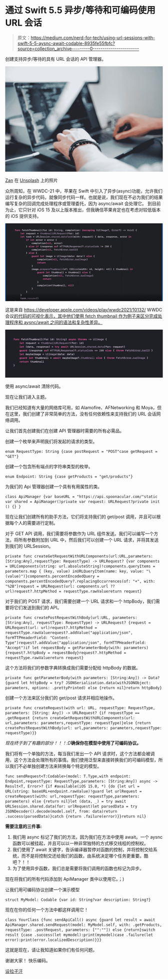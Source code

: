 # 通过 Swift 5.5 异步/等待和可编码使用 URL 会话

> 原文：<https://medium.com/nerd-for-tech/using-url-sessions-with-swift-5-5-aysnc-await-codable-8935fe55fbfc?source=collection_archive---------0----------------------->

创建支持异步/等待的具有 URL 会话的 API 管理器。

![](img/9ae18414593870751577e44e0b193d55.png)

[Zan](https://unsplash.com/@zanilic?utm_source=unsplash&utm_medium=referral&utm_content=creditCopyText) 在 [Unsplash](https://unsplash.com/s/photos/macbook-xcode?utm_source=unsplash&utm_medium=referral&utm_content=creditCopyText) 上的照片

众所周知，在 WWDC-21 中，苹果在 Swift 中引入了异步(async)功能，允许我们运行复杂的异步代码，就像同步代码一样。也就是说，我们现在不必为我们的结果编写复杂的回调完成处理程序或管理委托，因为 async/await 会处理它。
到目前为止，它只针对 iOS 15 及以上版本推出，但我确信苹果肯定也在考虑对较低版本的 iOS 提供支持。

![](img/0fdb481f2a3df744fd18065ff57a4686.png)

这是来自 https://developer.apple.com/videos/play/wwdc2021/10132/ WWDC 会议[的代码的可视化表示，其中他们使用 fetch thumbnail 作为例子来区分完成处理程序和 aysnc/await 之间的语法和复杂性差异。](https://developer.apple.com/videos/play/wwdc2021/10132/)

![](img/f086d3942fab86d7cba36d54023767bc.png)

使用 async/await 清除代码。

现在让我们进入主题。

我们已经知道有大量的网络库可用，如 Alamofire、AFNetworking 和 Moya，但在这里，我们创建了非常简单的方法，没有任何依赖性来支持我们的 URL 会话网络调用。

让我们首先创建我们在创建 API 管理器时需要的所有必需品。

创建一个枚举来声明我们将发起的请求的类型。

```
enum RequestType: String {case postRequest = "POST"case getRequest = "GET"}
```

创建一个包含所有端点的字符串类型的枚举。

```
enum Endpoint: String {case getProducts = "get/products"}
```

为我们的 Api 管理器创建一个具有有用属性的类。

```
class ApiManager {var baseURL = "https://api.spoonacular.com/"static var shared = ApiManager()private var request: URLRequest?private init () {} }
```

现在让我们创建所有的助手方法，它们将支持我们的 get/post 调用，并且可以根据每个人的需要进行定制。

对于 GET API 调用，我们需要将参数作为 URL 组件发送。我们可以编写一个方法，将所有参数附加到 URL 中，然后我们可以创建一个 URL 请求，并将其发送到我们的 URLSession。

```
private func createGetRequestWithURLComponents(url:URL,parameters: [String:Any],requestType: RequestType) -> URLRequest? {var components = URLComponents(string: url.absoluteString)!components.queryItems = parameters.map { (key, value) inURLQueryItem(name: key, value: "\(value)")}components.percentEncodedQuery = components.percentEncodedQuery?.replacingOccurrences(of: "+", with: "%2B")request = URLRequest(url: components.url ?? url)request?.httpMethod = requestType.rawValuereturn request}
```

对于我们的 POST 请求，我们需要创建一个 URL 请求和一个 httpBody，我们需要将它们发送到我们的 API。

```
private func createPostRequestWithBody(url:URL, parameters: [String:Any], requestType: RequestType) -> URLRequest? {request = URLRequest(url: url)request?.httpMethod = requestType.rawValuerequest?.addValue("application/json", forHTTPHeaderField: "Content-Type")request?.addValue("application/json", forHTTPHeaderField: "Accept")if let requestBody = getParameterBody(with: parameters) {request?.httpBody = requestBody}request?.httpMethod = requestType.rawValuereturn request}
```

这个方法将我们的参数字典转换成我们需要分配给 httpBody 的数据。

```
private func getParameterBody(with parameters: [String:Any]) -> Data? {guard let httpBody = try? JSONSerialization.data(withJSONObject: parameters, options: .prettyPrinted) else {return nil}return httpBody}
```

创建一个方法来区分我们的 get/post 请求并相应地操作。

```
private func createRequest(with url: URL, requestType: RequestType, parameters: [String: Any]) -> URLRequest? {if requestType == .getRequest {return createGetRequestWithURLComponents(url: url,parameters: parameters,requestType: requestType)}else {return createPostRequestWithBody(url: url,parameters: parameters,requestType: requestType)}}
```

*现在终于到了有趣的部分！！！:D***确保你在模型中使用了可编码协议。**

我们将有一个单独的方法，每当我们发出一个 API 请求时，这个方法都会被调用，这个方法会处理所有的事情。我们使用泛型来直接转换我们的可编码模型，所以我们不必单独创建方法来转换每个特定的模型。

```
func sendRequest<T:Codable>(model: T.Type,with endpoint: Endpoint,requestType: RequestType,parameters: [String:Any]) async -> Result<T, Error>? {if #available(iOS 15.0, *) {do {let url = URL(string: baseURL+endpoint.rawValue)!guard let urlRequest = createRequest(with: url,requestType: requestType,parameters: parameters) else {return nil}let (data, _) = try await URLSession.shared.data(for: urlRequest)let parsedData = try JSONDecoder().decode(model.self, from: data)return .success(parsedData)}catch {return .failure(error)}}return nil}
```

**需要注意的三件事:**

1.  我们用 async 标记了我们的方法，因为我们在方法中使用 await。一个 aysnc 函数可以被挂起，并且可以以一种非常独特的方式移交线程的控制权。
2.  我们使用了 await 关键字，告诉编译器暂停对函数的控制，并将控制交给系统，而不是将控制交还给我们的函数，由系统决定哪个任务更重要。酷吧？！！
3.  为了使用异步函数，我们总是需要将我们调用的函数也标记为异步。

现在将我们的所有代码添加到 ApiManager 类中以使用它。；)

让我们用可编码协议创建一个演示模型

```
struct MyModel: Codable {var id: String?var description: String?}
```

现在在你的任何一个方法中都这样调用它！

```
class YourClass {func sendApiCall() async {guard let result = await ApiManager.shared.sendRequest(model: MyModel.self, with: .getProducts, requestType: .postRequest, parameters: ["":""]) else {return}switch result {case .success(let mymodel):print(mymodel)case .failure(let error):print(error.localizedDescription)}}}
```

这就是现在，请让我知道如果你们有任何问题。

谢谢大家！
快乐编码。

[设拉子汗](/@shirazkhan030)